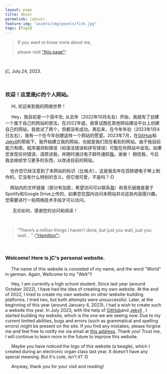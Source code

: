 ```yaml
---
layout: page
title: About
permalink: /about/
feature-img: "assets/img/pexels/fish.jpg"
tags: [Page]
---
```


> If you want to know more about me,
> 
> please visit ["this page"](https://jc1108.github.io/jichc/portfolio/aboutme)!


<br>


jC, July.24, 2023.

<br>

### 欢迎！这里是jC的个人网站。

&nbsp;&nbsp;&nbsp;&nbsp; Hi, 欢迎来到我的网络世界！

&nbsp;&nbsp;&nbsp;&nbsp; Hey，我目前是一个高中生; 从去年（2022年10月左右）开始，我就有了创建一个属于自己的网站的想法。在2022年底，我曾试图在其他网站建设平台上创建自己的网站，我尝试了两个，但都没有成功。再后来，在今年年初（2023年1月4日左右），我有一个在今年创建这样一个网站的愿望。2023年7月，在[GitHub](https://github.com/)和[Jekyll](http://jekyllthemes.org/page18/)的帮助下，我开始建立我的网站，也就是我们现在看到的网站。由于我目前能力有限，程序漏洞和错误（如语法错误和拼写错误）可能在你网站中呈现。如果您发现任何错误，请原谅我，并随时通过电子邮件通知<a href="mailto:winter_endless@163.com">我</a>。谢谢！ 相信我，今后我会继续学习更多的东西，以改进目前的网站。


&nbsp;&nbsp;&nbsp;&nbsp;也许您已经注意到了本网站的标识（比格犬），这是我去年在双排键电子琴上制作的。它没有什么特别的含义。但它很可爱，不是吗？:D


&nbsp;&nbsp;&nbsp;&nbsp;网站内的文件链接（部分有加密，希望访问可以联系<a href="mailto:winter_endless@163.com">我</a>）和音乐链接是基于Spotify和Google Drive上传的，如果您在国内访问本网站并对这些内容感兴趣，您需要进行一些网络技术手段才可以访问。


&nbsp;&nbsp;&nbsp;&nbsp;&nbsp; 无论如何，感谢您的访问和阅读！

<br>

> "There’s a million things I haven’t done, but just you wait, just you wait... ”
(["Hamilton"](https://open.spotify.com/track/4TTV7EcfroSLWzXRY6gLv6?si=81324bcccaaf4aba&nd=1)).

<br>

### Welcome! Here is jC's personal website.

&nbsp;&nbsp;&nbsp;&nbsp; The  name of this website is consisted of my name, and the word "World" in german. Again, Wellcome to my "Welt"!! 

&nbsp;&nbsp;&nbsp;&nbsp; Hey, I am currently a high school student. Since last year (around October 2022), I have had the idea of creating my own website. At the end of 2022, I tried to create my own website on other website-building platforms. I tried two, but both attempts were unsuccessful. Later, at the beginning of this year (around January 4, 2023), I had a wish to create such a website this year. In July 2023, with the help of [GitHub](https://github.com/)and [Jekyll](http://jekyllthemes.org/page18/) , I started building my website, which is the one we are seeing now. Due to my current limited abilities, bugs and errors (such as grammatical and spelling errors) might be present on the site. If you find any mistakes, please forgive me and feel free to notify me via email at <a href="mailto:winter_endless@163.com">this address</a>. Thank you! Trust me, I will continue to learn more in the future to improve this website.

&nbsp;&nbsp;&nbsp;&nbsp; Maybe you have noticed the logo of this website (a beagle), which I created during an electronic organ class last year. It doesn't have any special meaning. But it's cute, isn't it? :D
     
&nbsp;&nbsp;&nbsp;&nbsp; Anyway, thank you for your visit and reading!
